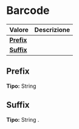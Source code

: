 # Barcode

| Valore | Descrizione |
| :--- | :--- |
| [**Prefix**](barcode.md#prefix) |  |
| [**Suffix**](barcode.md#suffix) |  |

## Prefix

**Tipo:** String

## Suffix

**Tipo:** String
.